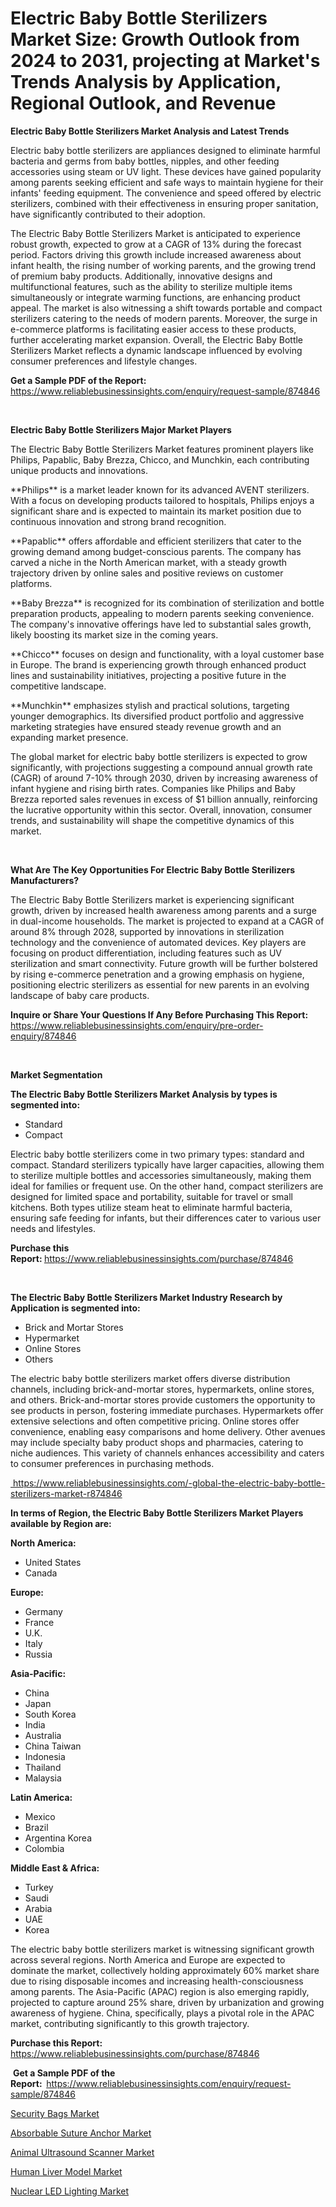<p><h1>Electric Baby Bottle Sterilizers Market Size: Growth Outlook from 2024 to 2031, projecting at Market's Trends Analysis by Application, Regional Outlook, and Revenue</h1></p><p><strong>Electric Baby Bottle Sterilizers Market Analysis and Latest Trends</strong></p>
<p><p>Electric baby bottle sterilizers are appliances designed to eliminate harmful bacteria and germs from baby bottles, nipples, and other feeding accessories using steam or UV light. These devices have gained popularity among parents seeking efficient and safe ways to maintain hygiene for their infants' feeding equipment. The convenience and speed offered by electric sterilizers, combined with their effectiveness in ensuring proper sanitation, have significantly contributed to their adoption.</p><p>The Electric Baby Bottle Sterilizers Market is anticipated to experience robust growth, expected to grow at a CAGR of 13% during the forecast period. Factors driving this growth include increased awareness about infant health, the rising number of working parents, and the growing trend of premium baby products. Additionally, innovative designs and multifunctional features, such as the ability to sterilize multiple items simultaneously or integrate warming functions, are enhancing product appeal. The market is also witnessing a shift towards portable and compact sterilizers catering to the needs of modern parents. Moreover, the surge in e-commerce platforms is facilitating easier access to these products, further accelerating market expansion. Overall, the Electric Baby Bottle Sterilizers Market reflects a dynamic landscape influenced by evolving consumer preferences and lifestyle changes.</p></p>
<p><strong>Get a Sample PDF of the Report:&nbsp;</strong> <a href="https://www.reliablebusinessinsights.com/enquiry/request-sample/874846">https://www.reliablebusinessinsights.com/enquiry/request-sample/874846</a></p>
<p>&nbsp;</p>
<p><strong>Electric Baby Bottle Sterilizers Major Market Players</strong></p>
<p><p>The Electric Baby Bottle Sterilizers Market features prominent players like Philips, Papablic, Baby Brezza, Chicco, and Munchkin, each contributing unique products and innovations. </p><p>**Philips** is a market leader known for its advanced AVENT sterilizers. With a focus on developing products tailored to hospitals, Philips enjoys a significant share and is expected to maintain its market position due to continuous innovation and strong brand recognition.</p><p>**Papablic** offers affordable and efficient sterilizers that cater to the growing demand among budget-conscious parents. The company has carved a niche in the North American market, with a steady growth trajectory driven by online sales and positive reviews on customer platforms.</p><p>**Baby Brezza** is recognized for its combination of sterilization and bottle preparation products, appealing to modern parents seeking convenience. The company's innovative offerings have led to substantial sales growth, likely boosting its market size in the coming years.</p><p>**Chicco** focuses on design and functionality, with a loyal customer base in Europe. The brand is experiencing growth through enhanced product lines and sustainability initiatives, projecting a positive future in the competitive landscape.</p><p>**Munchkin** emphasizes stylish and practical solutions, targeting younger demographics. Its diversified product portfolio and aggressive marketing strategies have ensured steady revenue growth and an expanding market presence.</p><p>The global market for electric baby bottle sterilizers is expected to grow significantly, with projections suggesting a compound annual growth rate (CAGR) of around 7-10% through 2030, driven by increasing awareness of infant hygiene and rising birth rates. Companies like Philips and Baby Brezza reported sales revenues in excess of $1 billion annually, reinforcing the lucrative opportunity within this sector. Overall, innovation, consumer trends, and sustainability will shape the competitive dynamics of this market.</p></p>
<p>&nbsp;</p>
<p><strong>What Are The Key Opportunities For Electric Baby Bottle Sterilizers Manufacturers?</strong></p>
<p><p>The Electric Baby Bottle Sterilizers market is experiencing significant growth, driven by increased health awareness among parents and a surge in dual-income households. The market is projected to expand at a CAGR of around 8% through 2028, supported by innovations in sterilization technology and the convenience of automated devices. Key players are focusing on product differentiation, including features such as UV sterilization and smart connectivity. Future growth will be further bolstered by rising e-commerce penetration and a growing emphasis on hygiene, positioning electric sterilizers as essential for new parents in an evolving landscape of baby care products.</p></p>
<p><strong>Inquire or Share Your Questions If Any Before Purchasing This Report:</strong> <a href="https://www.reliablebusinessinsights.com/enquiry/pre-order-enquiry/874846">https://www.reliablebusinessinsights.com/enquiry/pre-order-enquiry/874846</a></p>
<p>&nbsp;</p>
<p><strong>Market Segmentation</strong></p>
<p><strong>The Electric Baby Bottle Sterilizers Market Analysis by types is segmented into:</strong></p>
<p><ul><li>Standard</li><li>Compact</li></ul></p>
<p><p>Electric baby bottle sterilizers come in two primary types: standard and compact. Standard sterilizers typically have larger capacities, allowing them to sterilize multiple bottles and accessories simultaneously, making them ideal for families or frequent use. On the other hand, compact sterilizers are designed for limited space and portability, suitable for travel or small kitchens. Both types utilize steam heat to eliminate harmful bacteria, ensuring safe feeding for infants, but their differences cater to various user needs and lifestyles.</p></p>
<p><strong>Purchase this Report:&nbsp;</strong><a href="https://www.reliablebusinessinsights.com/purchase/874846">https://www.reliablebusinessinsights.com/purchase/874846</a></p>
<p>&nbsp;</p>
<p><strong>The Electric Baby Bottle Sterilizers Market Industry Research by Application is segmented into:</strong></p>
<p><ul><li>Brick and Mortar Stores</li><li>Hypermarket</li><li>Online Stores</li><li>Others</li></ul></p>
<p><p>The electric baby bottle sterilizers market  offers diverse distribution channels, including brick-and-mortar stores, hypermarkets, online stores, and others. Brick-and-mortar stores provide customers the opportunity to see products in person, fostering immediate purchases. Hypermarkets offer extensive selections and often competitive pricing. Online stores offer convenience, enabling easy comparisons and home delivery. Other avenues may include specialty baby product shops and pharmacies, catering to niche audiences. This variety of channels enhances accessibility and caters to consumer preferences in purchasing methods.</p></p>
<p><a href="https://www.reliablebusinessinsights.com/-global-the-electric-baby-bottle-sterilizers-market-r874846">&nbsp;https://www.reliablebusinessinsights.com/-global-the-electric-baby-bottle-sterilizers-market-r874846</a></p>
<p><strong>In terms of Region, the Electric Baby Bottle Sterilizers Market Players available by Region are:</strong></p>
<p>
    <p> <strong> North America: </strong>
        <ul>
            <li>United States</li>
            <li>Canada</li>
        </ul>
        </p> 
    <p> <strong> Europe: </strong>
        <ul>
            <li>Germany</li>
            <li>France</li>
            <li>U.K.</li>
            <li>Italy</li>
            <li>Russia</li>
        </ul>
        </p> 
    <p> <strong> Asia-Pacific: </strong>
        <ul>
            <li>China</li>
            <li>Japan</li>
            <li>South Korea</li>
            <li>India</li>
            <li>Australia</li>
            <li>China Taiwan</li>
            <li>Indonesia</li>
            <li>Thailand</li>
            <li>Malaysia</li>
        </ul>
        </p> 
    <p> <strong> Latin America: </strong>
        <ul>
            <li>Mexico</li>
            <li>Brazil</li>
            <li>Argentina Korea</li>
            <li>Colombia</li>
        </ul>
        </p> 
    <p> <strong> Middle East & Africa: </strong>
        <ul>
            <li>Turkey</li>
            <li>Saudi</li>
            <li>Arabia</li>
            <li>UAE</li>
            <li>Korea</li>
        </ul>
    </p>
    </p>
<p><p>The electric baby bottle sterilizers market is witnessing significant growth across several regions. North America and Europe are expected to dominate the market, collectively holding approximately 60% market share due to rising disposable incomes and increasing health-consciousness among parents. The Asia-Pacific (APAC) region is also emerging rapidly, projected to capture around 25% share, driven by urbanization and growing awareness of hygiene. China, specifically, plays a pivotal role in the APAC market, contributing significantly to this growth trajectory.</p></p>
<p><strong>Purchase this Report: </strong><a href="https://www.reliablebusinessinsights.com/purchase/874846">https://www.reliablebusinessinsights.com/purchase/874846</a></p>
<p>&nbsp;<strong>Get a Sample PDF of the Report:&nbsp;&nbsp;</strong><a href="https://www.reliablebusinessinsights.com/enquiry/request-sample/874846">https://www.reliablebusinessinsights.com/enquiry/request-sample/874846</a></p>
<p><strong></strong></p>
<p><p><a href="https://www.linkedin.com/pulse/global-perspectives-security-bags-market-trends-challenges-fmi2e?trackingId=PdpwWUULTZaAGEppKuP0bw%3D%3D">Security Bags Market</a></p><p><a href="https://www.linkedin.com/pulse/absorbable-suture-anchor-market-emerging-trends-future-prospects-hggrc?trackingId=AZ1AE4qVTFCVijEbbkLPaQ%3D%3D">Absorbable Suture Anchor Market</a></p><p><a href="https://www.linkedin.com/pulse/global-perspectives-animal-ultrasound-scanner-market-trends-evgrc?trackingId=5Jmac8JhTHm%2FuNb%2FJ2bbZg%3D%3D">Animal Ultrasound Scanner Market</a></p><p><a href="https://www.linkedin.com/pulse/human-liver-model-market-size-type-organoidsliver-on-a-chip2d-s5ulc?trackingId=nkPjDblRTfKR0QakCvm7UA%3D%3D">Human Liver Model Market</a></p><p><a href="https://issuu.com/reportprime-2/docs/nuclear-led-lighting-market-size-20_8c9cb419801f80">Nuclear LED Lighting Market</a></p></p>